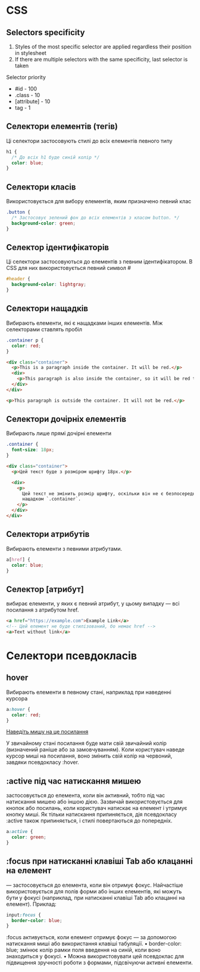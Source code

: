# CSS

## Selectors specificity

1. Styles of the most specific selector are applied regardless their position in stylesheet
2. If there are multiple selectors with the same specificity, last selector is taken

Selector priority

- #id - 100
- .class - 10
- [attribute] - 10
- tag - 1

## Селектори елементів (тегів)

Ці селектори застосовують стилі до всіх елементів певного типу

```css
h1 {
  /* До всіх h1 буде синій колір */
  color: blue;
}
```

## Селектори класів

Використовується для вибору елементів, яким призначено певний клас

```css
.button {
  /* Застосовує зелений фон до всіх елементів з класом button. */
  background-color: green;
}
```

## Селектор ідентифікаторів

Ці селектори застосовуються до елементів з певним ідентифікатором. В CSS для них використовується певний символ #

```css
#header {
  background-color: lightgray;
}
```

## Селектори нащадків

Вибирають елементи, які є нащадками інших елементів. Між селекторами ставлять пробіл

```css
.container p {
  color: red;
}
```

```html
<div class="container">
  <p>This is a paragraph inside the container. It will be red.</p>
  <div>
    <p>This paragraph is also inside the container, so it will be red too.</p>
  </div>
</div>

<p>This paragraph is outside the container. It will not be red.</p>
```

## Селектори дочірніх елементів

Вибирають лише прямі дочірні елементи

```css
.container {
  font-size: 18px;
}
```

```html
<div class="container">
  <p>Цей текст буде з розміром шрифту 18px.</p>

  <div>
    <p>
      Цей текст не змінить розмір шрифту, оскільки він не є безпосереднім
      нащадком `.container`.
    </p>
  </div>
</div>
```

## Селектори атрибутів

Вибирають елементи з певними атрибутами.

```css
a[href] {
  color: blue;
}
```

## Селектор [атрибут]

вибирає елементи, у яких є певний атрибут, у цьому випадку — всі посилання з атрибутом href.

```html
<a href="https://example.com">Example Link</a>
<!-- Цей елемент не буде стилізований, бо немає href -->
<a>Text without link</a>
```

# Селектори псевдокласів

## hover

Вибирають елементи в певному стані, наприклад при наведенні курсора

```css
a:hover {
  color: red;
}
```

<a href="https://example.com">Наведіть мишу на це посилання</a>

У звичайному стані посилання буде мати свій звичайний колір (визначений раніше або за замовчуванням). Коли користувач наведе курсор миші на посилання, воно змінить свій колір на червоний, завдяки псевдокласу :hover.

## :active під час натискання мишею

застосовується до елемента, коли він активний, тобто під час натискання мишею або іншою дією.
Зазвичай використовується для кнопок або посилань, коли користувач натискає на елемент і утримує кнопку миші.
Як тільки натискання припиняється, дія псевдокласу :active також припиняється, і стилі повертаються до попередніх.

```css
a:active {
  color: green;
}
```

## :focus при натисканні клавіші Tab або клацанні на елемент

— застосовується до елемента, коли він отримує фокус. Найчастіше використовується для полів форми або інших елементів, які можуть бути у фокусі (наприклад, при натисканні клавіші Tab або клацанні на елемент).
Приклад:

```css
input:focus {
  border-color: blue;
}
```

:focus активується, коли елемент отримує фокус — за допомогою натискання миші або використання клавіші табуляції.
• border-color: blue; змінює колір рамки поля введення на синій, коли воно знаходиться у фокусі.
• Можна використовувати цей псевдоклас для підвищення зручності роботи з формами, підсвічуючи активні елементи.
